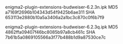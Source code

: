 enigma2-plugin-extensions-budweiser-6.2.3n.ipk
MD5 a7169f2696b104343d54f9425b6ae311
SHA 653113e2880b10a5a3406a2a1bc3c870c0f6b7f9

enigma2-plugin-extensions-budweiser-6.2.3q.ipk
MD5 4862ffa09407f46bc8085b97a8cb461c
SHA 7b61b5a0869105566a3f77b488b1d9a87530ce7c

